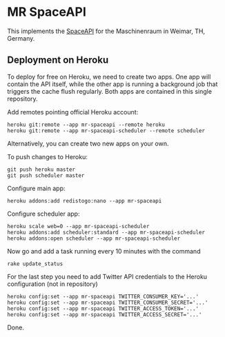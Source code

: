 MR SpaceAPI
===========

This implements the [SpaceAPI](http://hackerspaces.nl/spaceapi/) for the Maschinenraum in Weimar, TH, Germany.

Deployment on Heroku
--------------------

To deploy for free on Heroku, we need to create two apps. One app
will contain the API itself, while the other app is running a
background job that triggers the cache flush regularly. Both apps
are contained in this single repository.

Add remotes pointing official Heroku account:

    heroku git:remote --app mr-spaceapi --remote heroku
    heroku git:remote --app mr-spaceapi-scheduler --remote scheduler

Alternatively, you can create two new apps on your own.

To push changes to Heroku:

    git push heroku master
    git push scheduler master

Configure main app:

    heroku addons:add redistogo:nano --app mr-spaceapi

Configure scheduler app:

    heroku scale web=0 --app mr-spaceapi-scheduler
    heroku addons:add scheduler:standard --app mr-spaceapi-scheduler
    heroku addons:open scheduler --app mr-spaceapi-scheduler

Now go and add a task running every 10 minutes with the command

    rake update_status

For the last step you need to add Twitter API credentials to the
Heroku configuration (not in repository)

    heroku config:set --app mr-spaceapi TWITTER_CONSUMER_KEY='...'
    heroku config:set --app mr-spaceapi TWITTER_CONSUMER_SECRET='...'
    heroku config:set --app mr-spaceapi TWITTER_ACCESS_TOKEN='...'
    heroku config:set --app mr-spaceapi TWITTER_ACCESS_SECRET='...'

Done.
